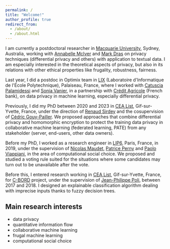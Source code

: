 ```yaml
---
permalink: /
title: "Welcome!"
author_profile: true
redirect_from: 
  - /about/
  - /about.html
---
```

I am currently a postdoctoral researcher in [Macquarie University](https://www.mq.edu.au), Sydney, Australia, working with [Annabelle McIver](https://researchers.mq.edu.au/en/persons/annabelle-mciver) and [Mark Dras](https://mark-dras.github.io) on privacy techniques (differential privacy and others) with application to textual data. I am especially interested in the theoretical aspects of privacy, but also in its relations with other ethical properties like frugality, robustness, fairness.

Last year, I did a postdoc in Optimix team in [LIX](https://www.lix.polytechnique.fr/) (Laboratoire d'Informatique de l'Ecole Polytechnique), Palaiseau, France, where I worked with [Catuscia Palamidessi](https://www.lix.polytechnique.fr/~catuscia/) and [Sonia Vanier](https://scholar.google.com/citations?user=Z9WDDfcAAAAJ), in a partnership with [Crédit Agricole](https://www.credit-agricole.fr/) (French bank), on data privacy in machine learning, especially differential privacy.

Previously, I did my PhD between 2020 and 2023 in [CEA List](https://list.cea.fr/), Gif-sur-Yvette, France, under the direction of [Renaud Sirdey](http://sirdeyre.free.fr/) and the cosupervision of [Cédric Gouy-Pailler](https://gouypailler.github.io/). We proposed approaches that combine differential privacy and homomorphic encryption to protect the training data privacy in collaborative machine learning (federated learning, PATE) from any stakeholder (server, end-users, other data owners).

Before my PhD, I worked as a research engineer in [LIP6](https://www.lip6.fr/), Paris, France, in 2019, under the supervision of [Nicolas Maudet](https://nmaudet.gitlab.io/), [Patrice Perny](https://webia.lip6.fr/~perny/) and [Paolo Viappiani](https://scholar.google.com/citations?user=lxuuuHgAAAAJ), in the area of computational social choice. We proposed and studied a voting rule suited for the situations where some candidates may turn out to be unavailable after the vote.

Before this, I entered research working in [CEA List](https://list.cea.fr/), Gif-sur-Yvette, France, for [C-BORD](https://www.cbord-h2020.eu/) project, under the supervision of [Jean-Philippe Poli](https://polijp.github.io/), between 2017 and 2018. I designed an explainable classification algorithm dealing with imprecise inputs thanks to fuzzy decision trees.


Main research interests
------
- data privacy
- quantitative information flow
- collaborative machine learning
- frugal machine learning
- computational social choice
